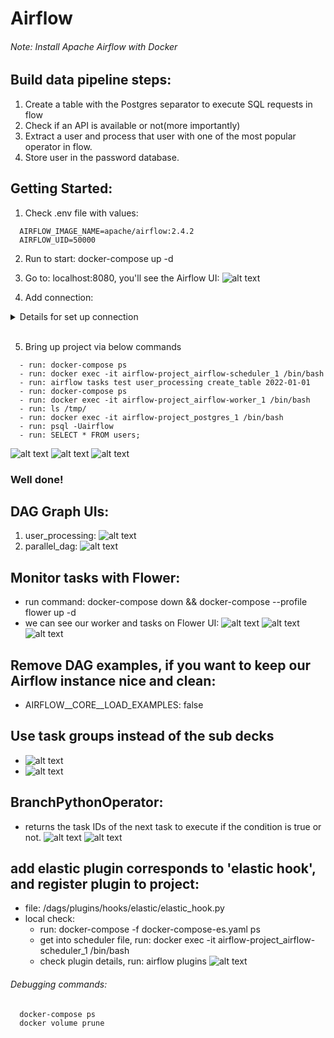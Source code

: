 # Airflow
###### Note: Install Apache Airflow with Docker
## Build data pipeline steps:
1. Create a table with the Postgres separator to execute SQL requests in flow
2. Check if an API is available or not(more importantly)
3. Extract a user and process that user with one of the most popular operator
in flow.
4. Store user in the password database.

## Getting Started:
  1. Check .env file with values:
````
  AIRFLOW_IMAGE_NAME=apache/airflow:2.4.2
  AIRFLOW_UID=50000
````

  2. Run to start: docker-compose up -d

  3. Go to: localhost:8080, you'll see the Airflow UI:
  ![alt text](image.png)

  4. Add connection:
  <details>
  <summary>Details for set up connection</summary>
    * Click: Admin <br>
    * Click: Connections: <br>
      * Connection id: postgres <br>
      * Connection Type: Postgres <br>
      * Host: postgres <br>
      * Login: airflow <br>
      * Password: airflow <br>
      * Port: 5432 <br>
      * Save it <br>
  </details>  <br>

  5. Bring up project via below commands
````
  - run: docker-compose ps
  - run: docker exec -it airflow-project_airflow-scheduler_1 /bin/bash
  - run: airflow tasks test user_processing create_table 2022-01-01
  - run: docker-compose ps
  - run: docker exec -it airflow-project_airflow-worker_1 /bin/bash
  - run: ls /tmp/
  - run: docker exec -it airflow-project_postgres_1 /bin/bash
  - run: psql -Uairflow
  - run: SELECT * FROM users;
````
![alt text](image-3.png)
![alt text](image-4.png)
![alt text](image-5.png)

### Well done!

## DAG Graph UIs:
1. user_processing:
![alt text](image-6.png)
2. parallel_dag:
![alt text](image-7.png)

## Monitor tasks with Flower:
* run command: docker-compose down && docker-compose --profile flower up -d
* we can see our worker and tasks on Flower UI:
![alt text](image-10.png)
![alt text](image-12.png)
![alt text](image-11.png)

## Remove DAG examples, if you want to keep our Airflow instance nice and clean:
* AIRFLOW__CORE__LOAD_EXAMPLES: false

## Use task groups instead of the sub decks
* ![alt text](image-13.png)
* ![alt text](image-14.png)

## BranchPythonOperator: 
* returns the task IDs of the next task to execute if the condition is true or not.
![alt text](image-15.png)
![alt text](image-16.png)

## add elastic plugin corresponds to 'elastic hook', and register plugin to project:
* file: /dags/plugins/hooks/elastic/elastic_hook.py
* local check:
  * run: docker-compose -f docker-compose-es.yaml ps
  * get into scheduler file, run: docker exec -it airflow-project_airflow-scheduler_1 /bin/bash
  * check plugin details, run: airflow plugins
![alt text](image-17.png)


###### Debugging commands: 
````
  docker-compose ps
  docker volume prune
````